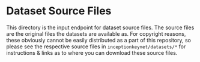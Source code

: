 # Dataset Source Files

This directory is the input endpoint for dataset source files. The source files are the original files the datasets are available as. For copyright reasons, these obviously cannot be easily distributed as a part of this repository, so please see the respective source files in `inceptionkeynet/datasets/*` for instructions & links as to where you can download these source files.